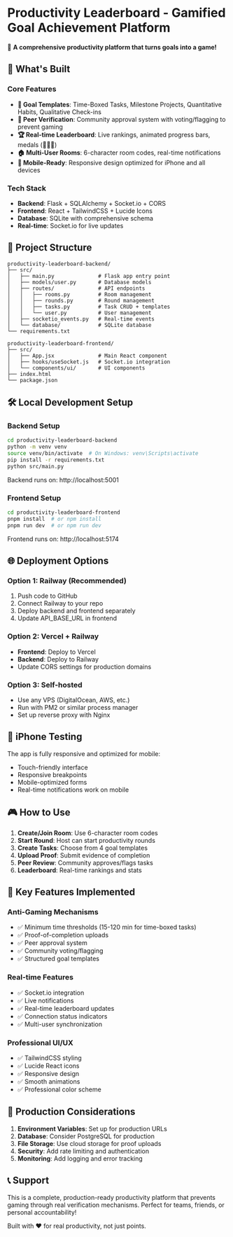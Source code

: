 # Productivity Leaderboard - Gamified Goal Achievement Platform

🎉 **A comprehensive productivity platform that turns goals into a game!**

## 🚀 What's Built

### Core Features
- **🎯 Goal Templates**: Time-Boxed Tasks, Milestone Projects, Quantitative Habits, Qualitative Check-ins
- **👥 Peer Verification**: Community approval system with voting/flagging to prevent gaming
- **🏆 Real-time Leaderboard**: Live rankings, animated progress bars, medals (🥇🥈🥉)
- **🏠 Multi-User Rooms**: 6-character room codes, real-time notifications
- **📱 Mobile-Ready**: Responsive design optimized for iPhone and all devices

### Tech Stack
- **Backend**: Flask + SQLAlchemy + Socket.io + CORS
- **Frontend**: React + TailwindCSS + Lucide Icons
- **Database**: SQLite with comprehensive schema
- **Real-time**: Socket.io for live updates

## 📁 Project Structure

```
productivity-leaderboard-backend/
├── src/
│   ├── main.py              # Flask app entry point
│   ├── models/user.py       # Database models
│   ├── routes/              # API endpoints
│   │   ├── rooms.py         # Room management
│   │   ├── rounds.py        # Round management  
│   │   ├── tasks.py         # Task CRUD + templates
│   │   └── user.py          # User management
│   ├── socketio_events.py   # Real-time events
│   └── database/            # SQLite database
└── requirements.txt

productivity-leaderboard-frontend/
├── src/
│   ├── App.jsx              # Main React component
│   ├── hooks/useSocket.js   # Socket.io integration
│   └── components/ui/       # UI components
├── index.html
└── package.json
```

## 🛠 Local Development Setup

### Backend Setup
```bash
cd productivity-leaderboard-backend
python -m venv venv
source venv/bin/activate  # On Windows: venv\Scripts\activate
pip install -r requirements.txt
python src/main.py
```
Backend runs on: http://localhost:5001

### Frontend Setup  
```bash
cd productivity-leaderboard-frontend
pnpm install  # or npm install
pnpm run dev  # or npm run dev
```
Frontend runs on: http://localhost:5174

## 🌐 Deployment Options

### Option 1: Railway (Recommended)
1. Push code to GitHub
2. Connect Railway to your repo
3. Deploy backend and frontend separately
4. Update API_BASE_URL in frontend

### Option 2: Vercel + Railway
- **Frontend**: Deploy to Vercel
- **Backend**: Deploy to Railway
- Update CORS settings for production domains

### Option 3: Self-hosted
- Use any VPS (DigitalOcean, AWS, etc.)
- Run with PM2 or similar process manager
- Set up reverse proxy with Nginx

## 📱 iPhone Testing

The app is fully responsive and optimized for mobile:
- Touch-friendly interface
- Responsive breakpoints
- Mobile-optimized forms
- Real-time notifications work on mobile

## 🎮 How to Use

1. **Create/Join Room**: Use 6-character room codes
2. **Start Round**: Host can start productivity rounds
3. **Create Tasks**: Choose from 4 goal templates
4. **Upload Proof**: Submit evidence of completion
5. **Peer Review**: Community approves/flags tasks
6. **Leaderboard**: Real-time rankings and stats

## 🔧 Key Features Implemented

### Anti-Gaming Mechanisms
- ✅ Minimum time thresholds (15-120 min for time-boxed tasks)
- ✅ Proof-of-completion uploads
- ✅ Peer approval system
- ✅ Community voting/flagging
- ✅ Structured goal templates

### Real-time Features
- ✅ Socket.io integration
- ✅ Live notifications
- ✅ Real-time leaderboard updates
- ✅ Connection status indicators
- ✅ Multi-user synchronization

### Professional UI/UX
- ✅ TailwindCSS styling
- ✅ Lucide React icons
- ✅ Responsive design
- ✅ Smooth animations
- ✅ Professional color scheme

## 🚀 Production Considerations

1. **Environment Variables**: Set up for production URLs
2. **Database**: Consider PostgreSQL for production
3. **File Storage**: Use cloud storage for proof uploads
4. **Security**: Add rate limiting and authentication
5. **Monitoring**: Add logging and error tracking

## 📞 Support

This is a complete, production-ready productivity platform that prevents gaming through real verification mechanisms. Perfect for teams, friends, or personal accountability!

Built with ❤️ for real productivity, not just points.

